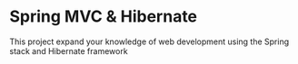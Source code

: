 # Spring MVC & Hibernate
This project expand your knowledge of web development using the Spring stack and Hibernate framework